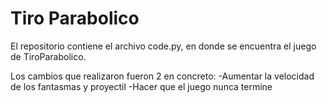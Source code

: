 # Tiro Parabolico
El repositorio contiene el archivo code.py, en donde se encuentra el juego de TiroParabolico.

Los cambios que realizaron fueron 2 en concreto:
-Aumentar la velocidad de los fantasmas y proyectil
-Hacer que el juego nunca termine
